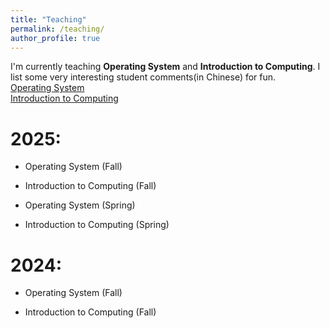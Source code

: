 ```yaml
---
title: "Teaching"
permalink: /teaching/
author_profile: true
---
```


I'm currently teaching **Operating System** and **Introduction to Computing**. I list some very interesting student comments(in Chinese) for fun.   
[Operating System](/OS24_fall/)   
[Introduction to Computing](/PIntro24_fall/)    


2025:
======

* Operating System (Fall)   

* Introduction to Computing (Fall)    

* Operating System (Spring)   

* Introduction to Computing (Spring)    

2024:
======

* Operating System (Fall)   

* Introduction to Computing (Fall)    


